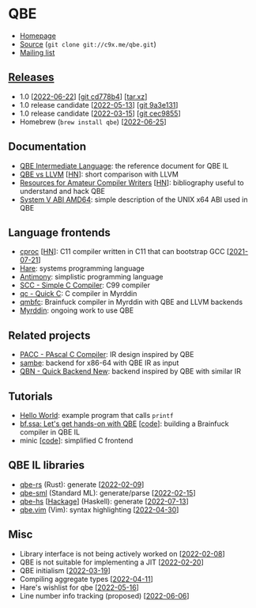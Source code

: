 # QBE

- [Homepage](https://c9x.me/compile/)
- [Source](https://c9x.me/git/qbe.git) (`git clone git://c9x.me/qbe.git`)
- [Mailing list](https://lists.sr.ht/~mpu/qbe)

## [Releases](https://c9x.me/compile/releases.html)

- 1.0 [[2022-06-22](https://lists.sr.ht/~mpu/qbe/%3Cca09d158-25a3-4592-b9a2-4b013e4571b5%40www.fastmail.com%3E)]
  [[git cd778b4](https://c9x.me/git/qbe.git/commit/?id=cd778b44ba11925d65ee10ff29fe22d4a45809dd)]
  [[tar.xz](https://c9x.me/compile/release/qbe-1.0.tar.xz)]
- 1.0 release candidate [[2022-05-13](https://lists.sr.ht/~mpu/qbe/%3Cb9b47bd5-f9c0-450d-9e7d-be6bb8487de1%40www.fastmail.com%3E)]
  [[git 9a3e131](https://c9x.me/git/qbe.git/commit/?id=9a3e131cf713f8619705f906caf28c5809708ad0)]
- 1.0 release candidate [[2022-03-15](https://lists.sr.ht/~mpu/qbe/%3C51390118-2d77-4f40-90d5-b5986066ea4a%40www.fastmail.com%3E)]
  [[git cec9855](https://c9x.me/git/qbe.git/commit/?id=cec9855fa0c8d9566d4c9755ef7677f49634bc60)]
- Homebrew (`brew install qbe`)
  [[2022-06-25](https://lists.sr.ht/~mpu/qbe/%3CD1B8B993-3705-41DE-9CC2-34AEC4201E7E%40slashdev.space%3E)]

## Documentation

- [QBE Intermediate Language](https://c9x.me/compile/doc/il.html): the reference
  document for QBE IL
- [QBE vs LLVM](https://c9x.me/compile/doc/llvm.html)
  [[HN](https://news.ycombinator.com/item?id=25273907)]: short comparison with
  LLVM
- [Resources for Amateur Compiler Writers](https://c9x.me/compile/bib/)
  [[HN](https://news.ycombinator.com/item?id=26925314)]:
  bibliography useful to understand and hack QBE
- [System V ABI AMD64](https://c9x.me/compile/doc/abi.html): simple description
  of the UNIX x64 ABI used in QBE

## Language frontends

- [cproc](https://sr.ht/~mcf/cproc/)
  [[HN](https://news.ycombinator.com/item?id=28242024)]: C11 compiler written in
  C11 that can bootstrap GCC
  [[2021-07-21](https://lists.sr.ht/~mpu/qbe/%3C9bc92d80404aaf8f%40c9x.me%3E)]
- [Hare](https://harelang.org/): systems programming language
- [Antimony](https://github.com/antimony-lang/antimony): simplistic programming
  language
- [SCC - Simple C Compiler](https://www.simple-cc.org/): C99 compiler
- [qc - Quick C](https://github.com/andrewchambers/qc): C compiler in Myrddin
- [qmbfc](https://github.com/andrewchambers/qmbfc): Brainfuck compiler in
  Myrddin with QBE and LLVM backends
- [Myrddin](http://myrlang.org/): ongoing work to use QBE

## Related projects

- [PACC - PAscal C Compiler](https://github.com/BeRo1985/pacc): IR design
  inspired by QBE
- [sambe](https://github.com/samrat/sambe): backend for x86-64 with QBE IR as
  input
- [QBN - Quick Backend New](https://github.com/ssmid/qbn): backend inspired by
  QBE with similar IR

## Tutorials

- [Hello World](https://c9x.me/compile/): example program that calls `printf`
- [bf.ssa: Let's get hands-on with QBE](https://briancallahan.net/blog/20210829.html)
  [[code](https://github.com/ibara/bf.ssa)]:
  building a Brainfuck compiler in QBE IL
- minic [[code](https://c9x.me/git/qbe.git/tree/minic)]: simplified C frontend

## QBE IL libraries

- [qbe-rs](https://github.com/garritfra/qbe-rs) (Rust): generate
  [[2022-02-09](https://lists.sr.ht/~mpu/qbe/%3CD0E48364-DAB4-4ED8-B5E9-459C4301D61C%40slashdev.space%3E)]
- [qbe-sml](https://github.com/pauloue/qbe-sml) (Standard ML): generate/parse
  [[2022-02-15](https://lists.sr.ht/~mpu/qbe/%3CCA%2B4P7duKN3aUm4AWzyFsPbHYYAQ-pu89u1dRCc20Ngsd-QTRFw%40mail.gmail.com%3E)]
- [qbe-hs](https://git.sr.ht/~fgaz/qbe-hs) [[Hackage](https://hackage.haskell.org/package/qbe)]
  (Haskell): generate
  [[2022-07-13](https://lists.sr.ht/~mpu/qbe/%3C20220713122507.25e8f86f%40phi%3E)]
- [qbe.vim](https://github.com/perillo/qbe.vim) (Vim): syntax highlighting
  [[2022-04-30](https://lists.sr.ht/~mpu/qbe/%3CCAAToxAFoU6JnjtR0dYGApuS3bPf%3DVvoNv6Cb2xOrcnVKCpgKmQ%40mail.gmail.com%3E)]

## Misc

- Library interface is not being actively worked on
  [[2022-02-08](https://lists.sr.ht/~mpu/qbe/%3CYgHOXpjABvAaMvMt%40debussy%3E)]
- QBE is not suitable for implementing a JIT
  [[2022-02-20](https://lists.sr.ht/~mpu/qbe/%3CCAFbATBGDOmpxDoVD9eAudiqAMAFskD-sMeyOn5jz63iNeWYK0g%40mail.gmail.com%3E)]
- QBE initialism
  [[2022-03-19](https://lists.sr.ht/~mpu/qbe/%3C407F27D6-F9A9-40EA-B390-72AC7F8F2608%40aarchibald.com%3E)]
- Compiling aggregate types
  [[2022-04-11](https://lists.sr.ht/~mpu/qbe/%3CCAAS8gYCGQLSc3qpc4_1CjTb5eL11RRoXJ2RD0fNZCgsrW7TvSg%40mail.gmail.com%3E)]
- Hare's wishlist for qbe
  [[2022-05-16](https://lists.sr.ht/~mpu/qbe/%3CCK12HKZG9X8T.2I2C6VZPATL9X%40taiga%3E)]
- Line number info tracking (proposed)
  [[2022-06-06](https://lists.sr.ht/~mpu/qbe/patches/32793)]
